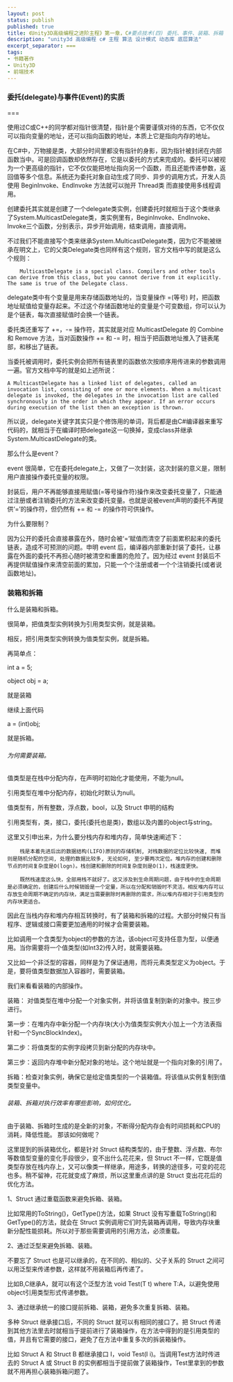 ```yaml
---
layout: post
status: publish
published: true
title: 《Unity3D高级编程之进阶主程》第一章，C#要点技术(四) 委托、事件、装箱、拆箱
description: "unity3d 高级编程 c# 主程 算法 设计模式 动态库 底层算法"
excerpt_separator: ===
tags:
- 书籍著作
- Unity3D
- 前端技术
---
```


### 委托(delegate)与事件(Event)的实质

===

使用过C或C++的同学都对指针很清楚，指针是个需要谨慎对待的东西，它不仅仅可以指向变量的地址，还可以指向函数的地址，本质上它是指向内存的地址。

在C#中，万物接是类，大部分时间里都没有指针的身影，因为指针被封闭在内部函数当中。可是回调函数却依然存在，它是以委托的方式来完成的。委托可以被视为一个更高级的指针，它不仅仅能把地址指向另一个函数，而且还能传递参数，返回值等多个信息。系统还为委托对象自动生成了同步、异步的调用方式，开发人员使用 BeginInvoke、EndInvoke 方法就可以抛开 Thread类 而直接使用多线程调用。

创建委托其实就是创建了一个delegate类实例，创建委托时就相当于这个类继承了System.MulticastDelegate类，类实例里有，BeginInvoke、EndInvoke、Invoke三个函数，分别表示，异步开始调用，结束调用，直接调用。

不过我们不能直接写个类来继承System.MulticastDelegate类，因为它不能被继承在明文上，它的父类Delegate类也同样有这个规则，官方文档中写的就是这么个规则：

		MulticastDelegate is a special class. Compilers and other tools can derive from this class, but you cannot derive from it explicitly. The same is true of the Delegate class.

delegate类中有个变量是用来存储函数地址的，当变量操作 =(等号) 时，把函数地址赋值给变量存起来。不过这个存储函数地址的变量是个可变数组，你可以认为是个链表，每次直接赋值时会换一个链表。

委托类还重写了 +=，-= 操作符，其实就是对应 MulticastDelegate 的 Combine 和 Remove 方法，当对函数操作 += 和 -= 时，相当于把函数地址推入了链表尾部，和移出了链表。

当委托被调用时，委托实例会把所有链表里的函数依次按顺序用传进来的参数调用一遍。官方文档中写的就是如上述所说：

	A MulticastDelegate has a linked list of delegates, called an invocation list, consisting of one or more elements. When a multicast delegate is invoked, the delegates in the invocation list are called synchronously in the order in which they appear. If an error occurs during execution of the list then an exception is thrown.

所以说，delegate关键字其实只是个修饰用的单词，背后都是由C#编译器来重写代码的，就相当于在编译时把delegate这一句换掉，变成class并继承System.MulticastDelegate的类。

那么什么是event？

event 很简单，它在委托delegate上，又做了一次封装，这次封装的意义是，限制用户直接操作委托变量的权限。

封装后，用户不再能够直接用赋值(=等号操作符)操作来改变委托变量了，只能通过注册或者注销委托的方法来改变委托变量。也就是说被event声明的委托不再提供‘=’的操作符，但仍然有 += 和 -= 的操作符可供操作。

为什么要限制？

因为公开的委托会直接暴露在外，随时会被‘=’赋值而清空了前面累积起来的委托链表，造成不可预测的问题。申明 event 后，编译器内部重新封装了委托，让暴露在外面的委托不再担心随时被清空和重置的危险了。因为经过 event 封装后不再提供赋值操作来清空前面的累加，只能一个个注册或者一个个注销委托(或者说函数地址)。

### 装箱和拆箱

什么是装箱和拆箱。

很简单，把值类型实例转换为引用类型实例，就是装箱。

相反，把引用类型实例转换为值类型实例，就是拆箱。

再简单点：

int a = 5;

object obj = a;

就是装箱

继续上面代码

a = (int)obj;

就是拆箱。

###### 为何需要装箱。

值类型是在栈中分配内存，在声明时初始化才能使用，不能为null。 

引用类型在堆中分配内存，初始化时默认为null。 

值类型有，所有整数，浮点数，bool，以及 Struct 申明的结构

引用类型有，类，接口，委托(委托也是类)，数组以及内置的object与string。

这里又引申出来，为什么要分栈内存和堆内存，简单快速阐述下：

		栈是本着先进后出的数据结构(LIFO)原则的存储机制, 对栈数据的定位比较快速, 而堆则是随机分配的空间, 处理的数据比较多, 无论如何, 至少要两次定位。堆内存的创建和删除节点的时间复杂度是O(logn)。栈创建和删除的时间复杂度则是O(1)，栈速度更快。

		既然栈速度这么快，全部用栈不就好了。这又涉及到生命周期问题，由于栈中的生命周期是必须确定的，创建后什么时候销毁是一个定量，所以在分配和销毁时不灵活，相反堆内存可以存放生命周期不确定的内存块，满足当需要删除时再删除的需求，所以堆内存相对于引用类型的内存块更适合。

因此在当栈内存和堆内存相互转换时，有了装箱和拆箱的过程。大部分时候只有当程序、逻辑或接口需要更加通用的时候才会需要装箱。

比如调用一个含类型为object的参数的方法，该object可支持任意为型，以便通用。当你需要将一个值类型(如Int32)传入时，就需要装箱。

又比如一个非泛型的容器，同样是为了保证通用，而将元素类型定义为object。于是，要将值类型数据加入容器时，需要装箱。

我们来看看装箱的内部操作。

装箱： 对值类型在堆中分配一个对象实例，并将该值复制到新的对象中。按三步进行。 

第一步：在堆内存中新分配一个内存块(大小为值类型实例大小加上一个方法表指针和一个SyncBlockIndex)。 

第二步：将值类型的实例字段拷贝到新分配的内存块中。 

第三步：返回内存堆中新分配对象的地址。这个地址就是一个指向对象的引用了。 

拆箱：检查对象实例，确保它是给定值类型的一个装箱值。将该值从实例复制到值类型变量中。
 
###### 装箱、拆箱对执行效率有哪些影响，如何优化。

由于装箱、拆箱时生成的是全新的对象，不断得分配内存会有时间损耗和CPU的消耗，降低性能。 那该如何做呢？

这里提到的拆装箱优化，都是针对 Struct 结构类型的，由于整数、浮点数、布尔等数值型变量的变化手段很少，变不出什么花花来，但 Struct 不一样，它既是值类型存放在栈内存上，又可以像类一样继承，用途多，转换的途径多，可变的花花也多。稍不留神，花花就变成了麻烦，所以这里重点讲的是 Struct 变出花花后的优化方法。

1、Struct 通过重载函数来避免拆箱、装箱。

比如常用的ToString()，GetType()方法，如果 Struct 没有写重载ToString()和GetType()的方法，就会在 Struct 实例调用它们时先装箱再调用，导致内存块重新分配性能损耗。所以对于那些需要调用的引用方法，必须重载。

2、通过泛型来避免拆箱、装箱。

不要忘了 Struct 也是可以继承的，在不同的、相似的、父子关系的 Struct 之间可以用泛型来传递参数，这样就不用装箱后再传递了。

比如B,C继承A，就可以有这个泛型方法 void Test<T>(T t) where T:A，以避免使用object引用类型形式传递参数。

3、通过继承统一的接口提前拆箱、装箱，避免多次重复拆箱、装箱。

多种 Struct 继承接口后，不同的 Struct 就可以有相同的接口了。把 Struct 传递到其他方法里去时就相当于提前进行了装箱操作，在方法中得到的是引用类型的值，并且有它需要的接口，避免了在方法中重复多次的拆装箱操作。

比如 Struct A 和 Struct B 都继承接口 I，void Test(I i)。当调用Test方法时传进去的 Struct A 或 Struct B 的实例都相当于提前做了装箱操作，Test里拿到的参数就不用再担心装箱拆箱问题了。
